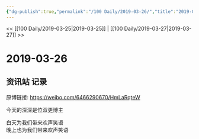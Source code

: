 ```yaml
---
{"dg-publish":true,"permalink":"/100 Daily/2019-03-26/","title":"2019-03-26","created":"2022-12-22T14:54:10.000+08:00","updated":"2023-01-09T17:24:43.221+08:00"}
---
```



<< [[100 Daily/2019-03-25\|2019-03-25]] | [[100 Daily/2019-03-27\|2019-03-27]] >>

# 2019-03-26

## 资讯站 记录

原博链接: https://weibo.com/6466290670/HmLaRqteW

今天的深深是位双更博主

白天为我们带来欢声笑语[](https://m.weibo.cn/1736988591/4354138110209464)  
晚上也为我们带来欢声笑语[](https://m.weibo.cn/1736988591/4354223468150996)
